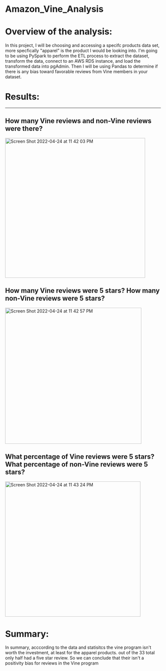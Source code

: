 # Amazon_Vine_Analysis

# Overview of the analysis:
In this project, I will be choosing and accessing a specifc products data set, more specfically "apparel" is the product I would be looking into. I'm going to be using PySpark to perform the ETL process to extract the dataset, transform the data, connect to an AWS RDS instance, and load the transformed data into pgAdmin. Then  I will be using Pandas to determine if there is any bias toward favorable reviews from Vine members in your dataset. 

# Results:
-----------------------------------------------------------------------
## How many Vine reviews and non-Vine reviews were there?
<img width="453" alt="Screen Shot 2022-04-24 at 11 42 03 PM" src="https://user-images.githubusercontent.com/96555487/165022121-6b8fd51b-2ba6-42e3-b4d6-05726dc3e67b.png">

## How many Vine reviews were 5 stars? How many non-Vine reviews were 5 stars?
<img width="441" alt="Screen Shot 2022-04-24 at 11 42 57 PM" src="https://user-images.githubusercontent.com/96555487/165022187-ecca1701-e90c-4946-8aab-b7acef71e1c6.png">

## What percentage of Vine reviews were 5 stars? What percentage of non-Vine reviews were 5 stars?
<img width="438" alt="Screen Shot 2022-04-24 at 11 43 24 PM" src="https://user-images.githubusercontent.com/96555487/165022219-b49ab330-62b3-4d96-be5c-f45b112f8833.png">


# Summary: 
In summary, acccording to the data and statisitcs the vine program isn't worth the investment, at least for the apparel products. out of the 33 total only half had a five star review. So we can conclude that their isn't a positivity bias for reviews in the Vine program
